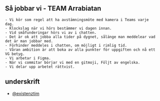 ## Så jobbar vi - TEAM Arrabiatan

    - Vi kör som regel att ha avstämningsmöte med kamera i Teams varje dag. 
    - Klockslag när vi hörs bestämmer vi dagen innan.
    - Vid småfunderingar hörs vi av i chatten.
    - Det är ok att jobba alla tider på dygnet, sålänge man meddelear vad det är man jobbar med.
    - Förhinder meddeles i chatten, om möjligt i rimlig tid.
    - Våran ambition är att boka av alla punkter för uppgiften och nå ett VG betyg.
    - Vi arbetar i Figma. 
    - När vi commitar börjar vi med en gitmoji, Följt av engelska.
    - Vi delar upp arbetet rättvist. 

## underskrift

- [@existenztim](https://www.github.com/existenztim)